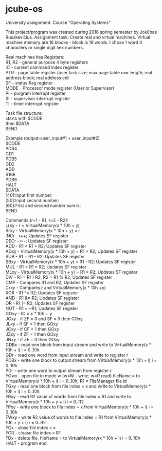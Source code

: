 # jcube-os
University assignment. Course "Operating Systems"

This project/program was created during 2018 spring semester by Jokūbas Rusakevičius.
Assignment task: Create real and virtual machines. Virtual machine memory are 16 blocks - block is 16 words. I chose 1 word 4 characters or single digit hex numbers.

Real machines has Registers:  
R1, R2 - general purpose 4 byte registers  
IC - current command index register  
PTR - page table register (user task size; max page table row length; real address block; real address cell  
SF - status flag register  
MODE - Processor mode register (User or Supervisor)  
PI - porgram interrupt register  
SI - supervisor interrupt register  
TI - timer interrupt register  

Task file structure:  
starts with $CODE  
then $DATA  
$END  

Example (output=user_input#1 + user_input#2)  
$CODE  
PDB4  
GD1  
PDB5  
GD2  
ADD  
S168  
PDB6  
HALT  
$DATA  
[40]:Input first number:  
[50]:Input second number:  
[60]:First and second number sum is:  
$END  

Commands (r=1 - R1; r=2 - R2):  
Lrxy - r = VirtualMemory(x * 10h + y)  
Srxy - VirtualMemory(x * 10h + y) = r  
INCr - r++; Updates SF register  
DECr - r--; Updates SF register  
ADD - R1 = R1 + R2; Updates SF register  
ADxy - VirtualMemory(x * 10h + y) = R1 + R2; Updates SF register  
SUB - R1 = R1 - R2; Updates SF register  
SBxy - VirtualMemory(x * 10h + y) = R1 - R2; Updates SF register  
MUL - R1 = R1 * R2; Updates SF register  
MLxy - VirtualMemory(x * 10h + y) = R1 * R2; Updates SF register  
DIV - R1 = R1 / R2; R2 = R1 % R2; Updates SF register  
CMP - Compares R1 and R2, Updates SF register  
Crxy - Compares r and VirtualMemory(x * 10h +y)  
XOR - R1 ^= R2; Updates SF register  
AND - R1 &= R2; Updates SF register  
OR - R1 |= R2; Updates SF register  
NOT - R1 = ~R1; Updates SF register  
GOxy - IC = x * 10h + y  
JGxy - if ZF = 0 and SF = 0 then GOxy  
JLxy - if SF = 1 then GOxy  
JCxy - if CF = 1 then GOxy  
JZxy - if ZF = 1 then GOxy  
JNxy - if ZF = 0 then GOxy  
GDBx - read one block from input stream and write to VirtualMemory(x * 10h + i) i = 0..10h  
GDr - read one word from input stream and write to register r  
PDBx - write one block to output stream from VirtualMemory(x * 10h + i) i = 0..10h  
PDr - write one word to output stream from register r  
FOwx - open file in mode w (w=W - write; w=R read) fileName = to VirtualMemory(x * 10h + i) i = 0..10h; R1 = FileManager file id  
FGxy - read one block from file index = x and write to VirtualMemory(x * 10h + i) i = 0..10h  
FRxy - read R2 value of words from file index = R1 and write to VirtualMemory(x * 10h + y + i) i = 0..R2  
FPxy - write one block to file index = x from VirtualMemory(x * 10h + i) i = 0..10h  
FWxy - write R2 value of words to file index = R1 from VirtualMemory(x * 10h + y + i) i = 0..R2  
FCx - close file index = x  
FCR - cloase file index = R1  
FDx - delete file, fileName = to VirtualMemory(x * 10h + i) i = 0..10h  
HALT - program end  
